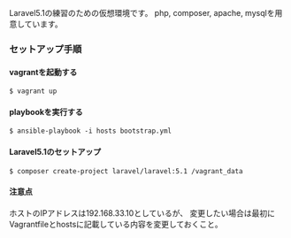 Laravel5.1の練習のための仮想環境です。
php, composer, apache, mysqlを用意しています。
### セットアップ手順

#### vagrantを起動する
`$ vagrant up`

#### playbookを実行する
`$ ansible-playbook -i hosts bootstrap.yml`

#### Laravel5.1のセットアップ
`$ composer create-project laravel/laravel:5.1 /vagrant_data`

#### 注意点
ホストのIPアドレスは192.168.33.10としているが、
変更したい場合は最初にVagrantfileとhostsに記載している内容を変更しておくこと。


